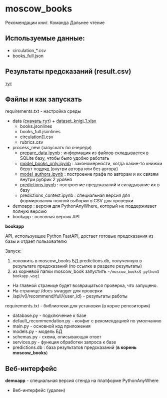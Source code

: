 # moscow_books

Рекомендации книг. Команда Дальнее чтение

## Используемые данные:

- circulation_*.csv
- books_full.json

## Результаты предсказаний (result.csv)

[тут](https://drive.google.com/drive/folders/1LPgGO22ddP6JJMzngKchXY8uiixvf8Kz?usp=sharing)

## Файлы и как запускать

requirements.txt - настройка среды

- data ([скачать тут](https://drive.google.com/file/d/1W8DjwpaiJOQYS2nO2t5lYsrrq7ossO-d/view?usp=sharing)) + [dataset_knigi_1.xlsx](https://docs.google.com/spreadsheets/d/1gvOln8NKyMFADDndPxU5Jl6SISV11GX5/edit?usp=sharing&ouid=115956949429926474048&rtpof=true&sd=true)
  - books.jsonlines
  - books_full.jsonlines
  - circulation[].csv
  - rubrics.csv
- process_new (запускать по очереди)
  - [prepare_data.ipynb](https://github.com/dkbrz/moscow_books/blob/main/process_new/prepare_data.ipynb) : информация из файлов складывается в SQLite базу, чтобы было удобно работать
  - [model_books_only.ipynb](https://github.com/dkbrz/moscow_books/blob/main/process_new/model_books_only.ipynb) : закономерности, когда какие-то книжки берут подряд (внутри автора или без автора)
  - [model_authors.ipynb](https://github.com/dkbrz/moscow_books/blob/main/process_new/model_authors.ipynb) : построение графа по авторам и их связям внутри рубрик 2 уровня
  - [predictions.ipynb](https://github.com/dkbrz/moscow_books/blob/main/process_new/predictions.ipynb) : построение предсказаний и складывание их в базу
  - predictions_contest.ipynb : специальная версия для формирования полной выборки в CSV для проверки
- demoapp : версия для PythonAnyWhere, который не поддерживает полную версию
- bookapp : основная версия API

**bookapp**

API, используещее Python FastAPI, достает готовые предсказания из базы и отдает пользователю

Запуск: 

1. положить в moscow_books БД predictions.db, полученную в результате предсказаний (по ссылке в разделе результаты)
2. из корневой папки moscow_book запустить ```~/moscow_books$ python3 bookapp.wsgi```

- На главной странице будет возвращаться проверка, что запущено.
- На странице /docs swagger для проверки
- /api/v0/recommend/full/{user_id} - результаты работы

requirements.txt - библиотеки для установки (в корне репозитория)

- database.py - подключение к базе
- default_recommendation.py - конфиг с рекомендацией по умолчанию
- main.py - основной код приложения
- models.py - модель БД
- schemas.py - схема, описывающая ответ
- services.py - функция обработки запроса к базе
- predictions.db : база результатов предсказаний (**в корень moscow_books**)

## Веб-интерфейс

**demoapp** - специальная версия стенда на платформе PythonAnyWhere

- Веб-интерфейс (удален)
